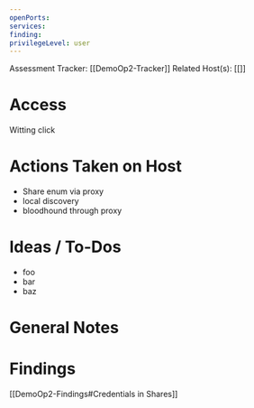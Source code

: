 ```yaml
---
openPorts: 
services: 
finding: 
privilegeLevel: user
---
```


Assessment Tracker: [[DemoOp2-Tracker]]
Related Host(s): [[]]

# Access
Witting click

# Actions Taken on Host
- Share enum via proxy
- local discovery
- bloodhound through proxy
# Ideas / To-Dos
* foo
* bar
* baz
# General Notes

# Findings
[[DemoOp2-Findings#Credentials in Shares]]
